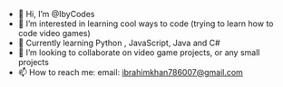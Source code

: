 - 👋 Hi, I’m @IbyCodes
- 👀 I’m interested in learning cool ways to code (trying to learn how to code video games)
- 🌱 Currently learning Python , JavaScript, Java and C#
- 💞️ I’m looking to collaborate on video game projects, or any small projects
- 📫 How to reach me:
email: ibrahimkhan786007@gmail.com
<!---
IbyCodes/IbyCodes is a ✨ special ✨ repository because its `README.md` (this file) appears on your GitHub profile.
You can click the Preview link to take a look at your changes.
--->
